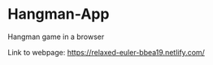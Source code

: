 # Hangman-App
Hangman game in a browser

Link to webpage: https://relaxed-euler-bbea19.netlify.com/
